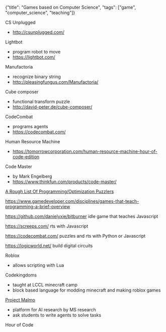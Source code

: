 {"title": "Games based on Computer Science", "tags": ["game", "computer_science", "teaching"]}

CS Unplugged
* http://csunplugged.com/

Lightbot
* program robot to move
* https://lightbot.com/

Manufactoria
* recognize binary string
* http://pleasingfungus.com/Manufactoria/

Cube composer
* functional transform puzzle
* http://david-peter.de/cube-composer/

CodeCombat
* programs agents
* https://codecombat.com/

Human Resource Machine
* https://tomorrowcorporation.com/human-resource-machine-hour-of-code-edition

Code Master
* by Mark Engelberg
* https://www.thinkfun.com/products/code-master/

[A Rough List Of Programming/Optimization Puzzlers](https://steamcommunity.com/app/375820/discussions/0/481115363863361128/)

https://www.gamedeveloper.com/disciplines/games-that-teach-programming-a-brief-overview

https://github.com/danielyxie/bitburner idle game that teaches Javascript

https://screeps.com/ rts with Javascript

https://codecombat.com/ puzzles and rts with Python or Javascript

https://logicworld.net/ build digital circuits

Roblox
* allows scripting with Lua

Codekingdoms
* taught at LCCL minecraft camp
* block based language for modding minecraft and making roblox games

[Project Malmo](https://github.com/microsoft/malmo)
* platform for AI research by MS research
* ask students to write agents to solve tasks

Hour of Code

